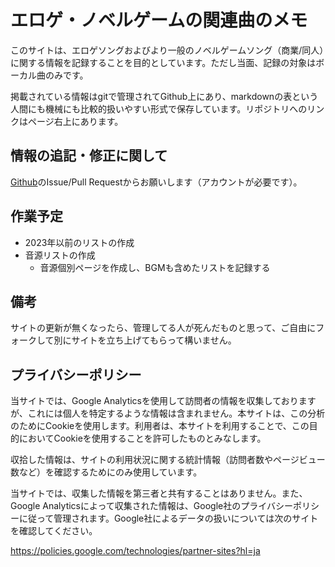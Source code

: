 # エロゲ・ノベルゲームの関連曲のメモ

このサイトは、エロゲソングおよびより一般のノベルゲームソング（商業/同人）に関する情報を記録することを目的としています。ただし当面、記録の対象はボーカル曲のみです。

掲載されている情報はgitで管理されてGithub上にあり、markdownの表という人間にも機械にも比較的扱いやすい形式で保存しています。リポジトリへのリンクはページ右上にあります。

## 情報の追記・修正に関して

[Github](https://github.com/onihusube/ensonglog)のIssue/Pull Requestからお願いします（アカウントが必要です）。

## 作業予定

- 2023年以前のリストの作成
- 音源リストの作成
    - 音源個別ページを作成し、BGMも含めたリストを記録する

## 備考

サイトの更新が無くなったら、管理してる人が死んだものと思って、ご自由にフォークして別にサイトを立ち上げてもらって構いません。

## プライバシーポリシー

当サイトでは、Google Analyticsを使用して訪問者の情報を収集しておりますが、これには個人を特定するような情報は含まれません。本サイトは、この分析のためにCookieを使用します。利用者は、本サイトを利用することで、この目的においてCookieを使用することを許可したものとみなします。

収拾した情報は、サイトの利用状況に関する統計情報（訪問者数やページビュー数など）を確認するためにのみ使用しています。

当サイトでは、収集した情報を第三者と共有することはありません。また、Google Analyticsによって収集された情報は、Google社のプライバシーポリシーに従って管理されます。Google社によるデータの扱いについては次のサイトを確認してください。

https://policies.google.com/technologies/partner-sites?hl=ja
